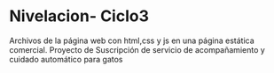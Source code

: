 # Nivelacion- Ciclo3
 Archivos de la página web con html,css y js en una página estática comercial. Proyecto de Suscripción de servicio de acompañamiento y cuidado automático para gatos
